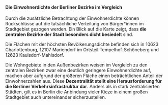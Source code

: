 #### Die Einwohnerdichte der Berliner Bezirke im Vergleich 
Durch die zusätzliche Betrachtung der Einwohnerdichte können Rückschlüsse auf die tatsächliche Verteilung von 
Bürger*innen im Stadtgebiet gezogen werden. Ein Blick auf die Karte zeigt, dass **die zentralen Bezirke der Stadt 
besonders dicht besiedelt** sind.

Die Flächen mit der höchsten Bevölkerungsdichte befinden sich in 
<span class="marker-label" id="marker-label-habitat-charlottenburg">10623 Charlottenburg</span>, 
<span class="marker-label" id="marker-label-habitat-buckow-lichtenrade-mariendorf-marienfelde-tempelhof">12107 Mariendorf im Ortsteil Tempelhof-Schöneberg</span> 
und <span class="marker-label" id="marker-label-habitat-kaulsdorf-mahlsdorf">12623 Kaulsdorf-Mahlsdorf</span>.

Die Wohngebiete in den Außenbezirken weisen im Vergleich zu den zentralen Bezirken zwar eine deutlich geringere 
Einwohnerdichte auf, machen aber aufgrund der größeren Fläche einen beträchtlichen Anteil der Einwohnerzahlen aus. 
Diese **Dezentralität stellt eine Herausforderung für die Berliner Verkehrsinfrastruktur dar**. Anders als in stark 
zentralisierten Städten, gilt es in Berlin die Anbindung vieler Kieze in einem großen Stadtgebiet auch untereinander 
sicherzustellen.